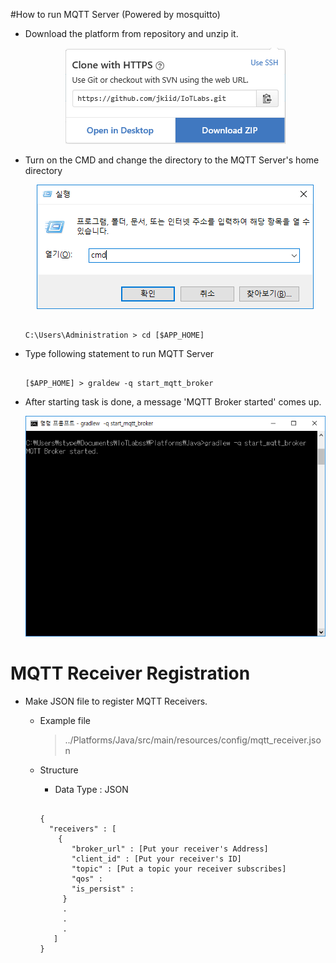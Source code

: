 #How to run MQTT Server (Powered by mosquitto)

* Download the platform from repository and unzip it.

  <center><img src = "../../assets/img/readme_mqtt/clone.png"/></center>

* Turn on the CMD and change the directory to the MQTT Server's home directory

  <center><img src = "../../assets/img/readme_mqtt/cmd.png"/></center>

  ```

  C:\Users\Administration > cd [$APP_HOME]

  ```

* Type following statement to run MQTT Server

  ```

  [$APP_HOME] > graldew -q start_mqtt_broker

  ```

* After starting task is done, a message 'MQTT Broker started' comes up.

  <center><img src = "../../assets/img/readme_mqtt/mqtt_start.png"/></center>
  
# MQTT Receiver Registration

* Make JSON file to register MQTT Receivers.

  * Example file
  
    > ../Platforms/Java/src/main/resources/config/mqtt_receiver.json
     
     
  * Structure
    
    * Data Type : JSON

    ```
    
    {
      "receivers" : [
        {
           "broker_url" : [Put your receiver's Address]
           "client_id" : [Put your receiver's ID]
           "topic" : [Put a topic your receiver subscribes]
           "qos" : 
           "is_persist" :
         }
         .
         .
         .
       ]
    }  
    
    ```
  
